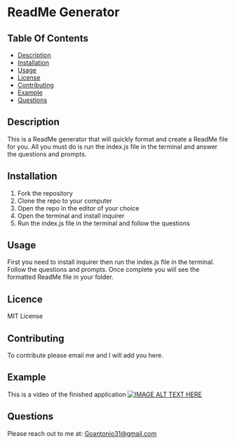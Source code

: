 # ReadMe Generator

## Table Of Contents

- [Description](#description)
- [Installation](#installation)
- [Usage](#usage)
- [License](#license)
- [Contributing](#contributing)
- [Example](#example)
- [Questions](#questions)

## Description

This is a ReadMe generator that will quickly format and create a ReadMe file for you. All you must do is run the index.js file in the terminal and answer the questions and prompts.

## Installation

1. Fork the repository
2. Clone the repo to your computer
3. Open the repo in the editor of your choice
4. Open the terminal and install inquirer
5. Run the index.js file in the terminal and follow the questions

## Usage

First you need to install inquirer then run the index.js file in the terminal. Follow the questions and prompts. Once complete you will see the formatted ReadMe file in your folder.

## Licence

MIT License

## Contributing

To contribute please email me and I will add you here.

## Example

This is a video of the finished application
[![IMAGE ALT TEXT HERE](https://img.youtube.com/vi/4lI7Mf6ZDlM/0.jpg)](https:www.youtube.com/watch?v=4lI7Mf6ZDlM)

## Questions

Please reach out to me at:
Goantonio31@gmail.com

